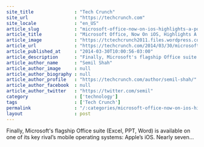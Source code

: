 ```yaml
---
site_title               : "Tech Crunch"
site_url                 : "https://techcrunch.com"
site_locale              : "en_US"
article_slug             : "microsoft-office-now-on-ios-highlights-a-powerful-lesson-for-incumbents"
article_title            : "Microsoft Office, Now On iOS, Highlights A Powerful Lesson For Incumbents"
article_image            : "https://tctechcrunch2011.files.wordpress.com/2014/03/msft-founders-pic.jpg?w=577&h=400&crop=1"
article_url              : "https://techcrunch.com/2014/03/30/microsoft-office-now-on-ios-highlights-a-powerful-lesson-for-incumbents/"
article_published_at     : "2014-03-30T10:00:56-03:00"
article_description      : "Finally, Microsoft's flagship Office suite (Excel, PPT, Word) is available on one of its key rival’s mobile operating systems: Apple’s iOS. Nearly seven..."
article_author_name      : "Semil Shah"
article_author_image     : null
article_author_biography : null
article_author_profile   : "https://techcrunch.com/author/semil-shah/"
article_author_facebook  : null
article_author_twitter   : "https://twitter.com/semil"
category                 : ['technology']
tags                     : ['Tech Crunch']
permalink                : "/:categories/microsoft-office-now-on-ios-highlights-a-powerful-lesson-for-incumbents/"
layout                   : post
---
```


Finally, Microsoft's flagship Office suite (Excel, PPT, Word) is available on one of its key rival’s mobile operating systems: Apple’s iOS. Nearly seven...
